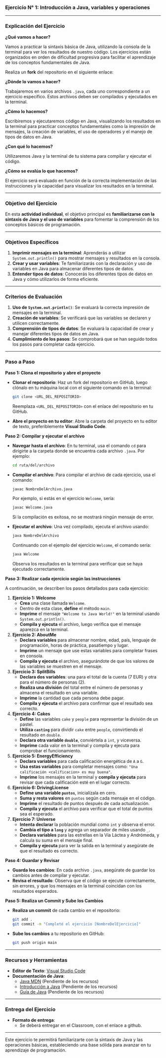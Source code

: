 ### Ejercicio N° 1: Introducción a Java, variables y operaciones

----------

### **Explicación del Ejercicio**

**¿Qué vamos a hacer?**

Vamos a practicar la sintaxis básica de Java, utilizando la consola de la terminal para ver los resultados de nuestro código. Los ejercicios están organizados en orden de dificultad progresiva para facilitar el aprendizaje de los conceptos fundamentales de Java.

Realiza un **fork** del repositorio en el siguiente enlace:

**¿Dónde lo vamos a hacer?**

Trabajaremos en varios archivos `.java`, cada uno correspondiente a un ejercicio específico. Estos archivos deben ser compilados y ejecutados en la terminal.

**¿Cómo lo hacemos?**

Escribiremos y ejecutaremos código en Java, visualizando los resultados en la terminal para practicar conceptos fundamentales como la impresión de mensajes, la creación de variables, el uso de operadores y el manejo de tipos de datos en Java.

**¿Con qué lo hacemos?**

Utilizaremos Java y la terminal de tu sistema para compilar y ejecutar el código.

**¿Cómo se evalúa lo que hacemos?**

El ejercicio será evaluado en función de la correcta implementación de las instrucciones y la capacidad para visualizar los resultados en la terminal.

----------

### **Objetivo del Ejercicio**

En esta **actividad individual**, el objetivo principal es **familiarizarse con la sintaxis de Java y el uso de variables** para fomentar la comprensión de los conceptos básicos de programación.

----------

### **Objetivos Específicos**

1.  **Imprimir mensajes en la terminal**: Aprenderás a utilizar `System.out.println()` para mostrar mensajes y resultados en la consola.
2.  **Crear y usar variables**: Te familiarizarás con la declaración y uso de variables en Java para almacenar diferentes tipos de datos.
3.  **Entender tipos de datos**: Conocerás los diferentes tipos de datos en Java y cómo utilizarlos de forma eficiente.

----------

### **Criterios de Evaluación**

1.  **Uso de `System.out.println()`**: Se evaluará la correcta impresión de mensajes en la terminal.
2.  **Creación de variables**: Se verificará que las variables se declaren y utilicen correctamente.
3.  **Comprensión de tipos de datos**: Se evaluará la capacidad de crear y manejar diferentes tipos de datos en Java.
4.  **Cumplimiento de los pasos**: Se comprobará que se han seguido todos los pasos para completar cada ejercicio.

----------

### Paso a Paso

**Paso 1: Clona el repositorio y abre el proyecto**

-   **Clonar el repositorio**: Haz un fork del repositorio en GitHub, luego clónalo en tu máquina local con el siguiente comando en la terminal:
    
    ```bash
    git clone <URL_DEL_REPOSITORIO>
    
    ```
    
    Reemplaza `<URL_DEL_REPOSITORIO>` con el enlace del repositorio en tu GitHub.
    
-   **Abre el proyecto en tu editor**: Abre la carpeta del proyecto en tu editor de texto, preferiblemente **Visual Studio Code**.
    

**Paso 2: Compilar y ejecutar el archivo**

-   **Navegar hasta el archivo**: En tu terminal, usa el comando `cd` para dirigirte a la carpeta donde se encuentra cada archivo `.java`. Por ejemplo:
    
    ```bash
    cd ruta/del/archivo
    
    ```
    
-   **Compilar el archivo**: Para compilar el archivo de cada ejercicio, usa el comando:
    
    ```bash
    javac NombreDelArchivo.java
    
    ```
    
    Por ejemplo, si estás en el ejercicio `Welcome`, sería:
    
    ```bash
    javac Welcome.java
    
    ```
    
    Si la compilación es exitosa, no se mostrará ningún mensaje de error.
    
-   **Ejecutar el archivo**: Una vez compilado, ejecuta el archivo usando:
    
    ```bash
    java NombreDelArchivo
    
    ```
    
    Continuando con el ejemplo del ejercicio `Welcome`, el comando sería:
    
    ```bash
    java Welcome
    
    ```
    
    Observa los resultados en la terminal para verificar que se haya ejecutado correctamente.
    

**Paso 3: Realizar cada ejercicio según las instrucciones**

A continuación, se describen los pasos detallados para cada ejercicio:

1.  **Ejercicio 1: Welcome**
    -   **Crea** una clase llamada `Welcome`.
    -   Dentro de esta clase, **define** el método `main`.
    -   **Imprime** el mensaje `"Welcome to Java World!"` en la terminal usando `System.out.println()`.
    -   **Compila y ejecuta** el archivo, luego verifica que el mensaje aparezca en la terminal.
2.  **Ejercicio 2: AboutMe**
    -   **Declara variables** para almacenar nombre, edad, país, lenguaje de programación, horas de práctica, pasatiempo y lugar.
    -   **Imprime** un mensaje que use estas variables para completar frases en consola.
    -   **Compila y ejecuta** el archivo, asegurándote de que los valores de las variables se muestren en el mensaje.
3.  **Ejercicio 3: SplitBills**
    -   **Declara dos variables**: una para el total de la cuenta (7 EUR) y otra para el número de personas (2).
    -   **Realiza una división** del total entre el número de personas y almacena el resultado en una variable.
    -   **Imprime** la cantidad que cada persona debe pagar.
    -   **Compila y ejecuta** el archivo para confirmar que el resultado sea correcto.
4.  **Ejercicio 4: Cakes**
    -   **Define** las variables `cake` y `people` para representar la división de un pastel.
    -   **Utiliza `casting`** para dividir `cake` entre `people`, convirtiendo el resultado en `double`.
    -   **Declara otra variable `double`**, conviértela a `int`, y viceversa.
    -   **Imprime** cada valor en la terminal y compila y ejecuta para comprobar el funcionamiento.
5.  **Ejercicio 5: EnergyEfficiency**
    -   **Declara variables** para cada calificación energética de `A` a `G`.
    -   **Usa estas variables** para completar mensajes como: `"Una calificación <calificacion> es muy buena"`.
    -   **Imprime** los mensajes en la terminal y **compila y ejecuta** para revisar que cada calificación esté en el lugar correcto.
6.  **Ejercicio 6: DrivingLicense**
    -   **Define una variable `puntos`**, inicialízala en cero.
    -   **Suma y resta valores** en `puntos` según cada mensaje en el código.
    -   **Imprime** el resultado de puntos después de cada actualización.
    -   **Compila y ejecuta** el archivo para verificar que el total de puntos sea el esperado.
7.  **Ejercicio 7: Universe**
    -   **Intenta declarar** la población mundial como `int` y observa el error.
    -   **Cambia el tipo a `long`** y agrega un separador de miles usando `_`.
    -   **Declara variables** para las estrellas en la Vía Láctea y Andrómeda, y calcula su suma en el mensaje final.
    -   **Compila y ejecuta** para ver la salida en la terminal y asegúrate de que el resultado es correcto.

**Paso 4: Guardar y Revisar**

-   **Guarda los cambios**: En cada archivo `.java`, asegúrate de guardar los cambios antes de compilar y ejecutar.
-   **Revisa el resultado**: Observa que el código se ejecute correctamente, sin errores, y que los mensajes en la terminal coincidan con los resultados esperados.

**Paso 5: Realiza un Commit y Sube los Cambios**

-   **Realiza un commit** de cada cambio en el repositorio:
    
    ```bash
    git add .
    git commit -m "Completé el ejercicio [NombreDelEjercicio]"
    
    ```
    
-   **Sube los cambios** a tu repositorio en GitHub:
    
    ```bash
    git push origin main
    
    ```
    

----------

### **Recursos y Herramientas**

-   **Editor de Texto**: [Visual Studio Code](https://code.visualstudio.com/)
-   **Documentación de Java**:
    -   [Java MDN](https://developer.mozilla.org/es/docs/Web/Java) (Pendiente de los recursos)
    -   [Introducción a Java](https://developer.mozilla.org/es/docs/Learn/Java/First_steps) (Pendiente de los recursos)
    -   [Guía de Java](https://java-programming.info/) (Pendiente de los recursos)

----------

### Entrega del Ejercicio

-   **Formato de entrega**:
    -   Se deberá entregar en el Classroom, con el enlace a github.

----------

Este ejercicio te permitirá familiarizarte con la sintaxis de Java y las operaciones básicas, estableciendo una base sólida para avanzar en tu aprendizaje de programación.
